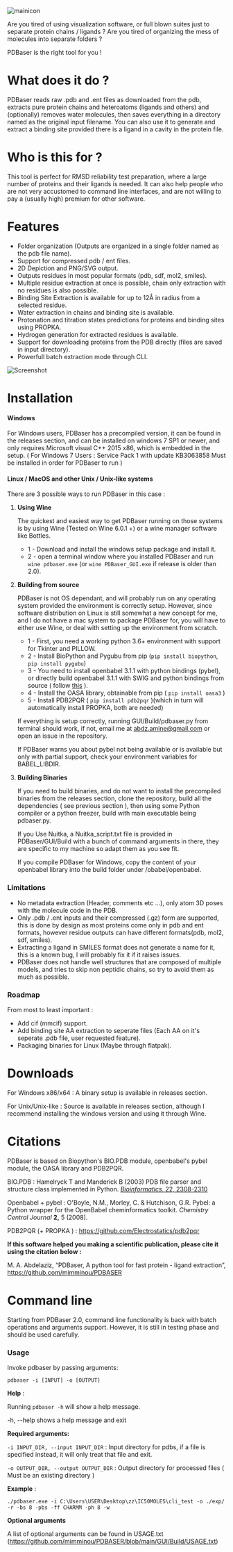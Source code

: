 ![mainicon](GUI/icon.png?raw=true)

Are you tired of using visualization software, or full blown suites just to separate protein chains / ligands ?
Are you tired of organizing the mess of molecules into separate folders ?

PDBaser is the right tool for you !


# What does it do ?

PDBaser reads raw .pdb and .ent files as downloaded from the pdb, extracts pure protein chains and heteroatoms (ligands and others) and (optionally) removes water molecules, then saves everything in a directory named as the original input filename.
You can also use it to generate and extract a binding site provided there is a ligand in a cavity in the protein file.

# Who is this for ?

This tool is perfect for RMSD reliability test preparation, where a large number of proteins and their ligands is needed. It can also help people who are not very accustomed to command line interfaces, and are not willing to pay a (usually high) premium for other software.


# Features

- Folder organization (Outputs are organized in a single folder named as the pdb file name).
- Support for compressed pdb / ent files.
- 2D Depiction and PNG/SVG output.
- Outputs residues in most popular formats (pdb, sdf, mol2, smiles).
- Multiple residue extraction at once is possible, chain only extraction with no residues is also possible.
- Binding Site Extraction is available for up to 12Å in radius from a selected residue.
- Water extraction in chains and binding site is available.
- Protonation and titration states predictions for proteins and binding sites using PROPKA.  
- Hydrogen generation for extracted residues is available.
- Support for downloading proteins from the PDB directly (files are saved in input directory).
- Powerfull batch extraction mode through CLI.



![Screenshot](GUI/pdbaser.PNG?raw=true)

# Installation

#### Windows

For Windows users, PDBaser has a precompiled version, it can be found in the releases section, and can be installed on windows 7 SP1  or newer, and only requires Microsoft visual C++ 2015 x86, which is embedded in the setup. ( For Windows 7 Users : Service Pack 1 with update KB3063858 Must be installed in order for PDBaser to run )

#### Linux / MacOS and other Unix / Unix-like systems

There are 3 possible ways to run PDBaser in this case :


1. **Using Wine**


    The quickest and easiest way to get PDBaser running on those systems is by using Wine (Tested on Wine 6.0.1 +) or a wine manager software like Bottles.
    
    - 1 - Download and install the windows setup package and install it.
    - 2 - open a terminal window where you installed PDBaser and run `wine pdbaser.exe` (or `wine PDBaser_GUI.exe` if release is older than 2.0).


2. **Building from source**


    PDBaser is not OS dependant, and will probably run on any operating system provided the environment is correctly setup. However, since software distribution on Linux is still somewhat a new concept for me, and I do not have a mac system to package PDBaser for, you will have to either use Wine, or deal with setting up the environment from scratch.

    - 1 - First, you need a working python 3.6+ environment with support for Tkinter and PILLOW.
    - 2 - Install BioPython and Pygubu from pip (`pip install biopython`, `pip install pygubu`)
    - 3 - You need to install openbabel 3.1.1 with python bindings (pybel), or directly build openbabel 3.1.1 with SWIG and python bindings from source ( follow [this]([http://openbabel.org/docs/dev/Installation/install.html](http://openbabel.org/docs/UseTheLibrary/PythonInstall.html)) ).
    - 4 - Install the OASA library, obtainable from pip ( `pip install oasa3` )
    - 5 - Install PDB2PQR ( `pip install pdb2pqr` )(which in turn will automatically install PROPKA, both are needed)

    If everything is setup correctly, running GUI/Build/pdbaser.py from terminal should work, if not, email me at abdz.amine@gmail.com or open an issue in the repository.
    
    If PDBaser warns you about pybel not being available or is available but only with partial support, check your environment variables for BABEL_LIBDIR.
    
3. **Building Binaries**


    If you need to build binaries, and do not want to install the precompiled binaries from the releases section, clone the repository, build all the dependencies ( see previous section ), then using some Python compiler or a python freezer, build with main executable being pdbaser.py.
    
    If you Use Nuitka, a Nuitka_script.txt file is provided in PDBaser/GUI/Build with a bunch of command arguments in there, they are specific to my machine so adapt them as you see fit.

    If you compile PDBaser for Windows, copy the content of your openbabel library into the build folder under /obabel/openbabel.


### Limitations

- No metadata extraction (Header, comments etc ...), only atom 3D poses with the molecule code in the PDB.
- Only .pdb / .ent inputs and their compressed (.gz) form are supported, this is done by design as most proteins come only in pdb and ent formats, however residue outputs can have different formats(pdb, mol2, sdf, smiles).
- Extracting a ligand in SMILES format does not generate a name for it, this is a known bug, I will probably fix it if it raises issues.
- PDBaser does not handle well structures that are composed of multiple models, and tries to skip non peptidic chains, so try to avoid them as much as possible.

### Roadmap

From most to least important :
- Add cif (mmcif) support.
- Add binding site AA extraction to seperate files (Each AA on it's seperate .pdb file, user requested feature).
- Packaging binaries for Linux (Maybe through flatpak).


# Downloads

For Windows x86/x64 : A binary setup is available in releases section.


For Unix/Unix-like : Source is available in releases section, although I recommend installing the windows version and using it through Wine.


# Citations

PDBaser is based on Biopython's BIO.PDB module, openbabel's pybel module, the OASA library and PDB2PQR.

BIO.PDB : Hamelryck T and Manderick B (2003) PDB file parser and structure class implemented in Python. [*Bioinformatics*, 22, 2308-2310](http://dx.doi.org/10.1093/bioinformatics/btg299)

Openbabel + pybel : O'Boyle, N.M., Morley, C. & Hutchison, G.R. Pybel: a Python wrapper for the OpenBabel cheminformatics toolkit. *Chemistry Central Journal* **2,** 5 (2008).

PDB2PQR (+ PROPKA ) : https://github.com/Electrostatics/pdb2pqr



**If this software helped you making a scientific publication, please cite it using the citation below :**

M. A. Abdelaziz, “PDBaser, A python tool for fast protein - ligand extraction”, https://github.com/mimminou/PDBASER





# Command line
Starting from PDBaser 2.0, command line functionality is back with batch operations and arguments support.
However, it is still in testing phase and should be used carefully.

### Usage

Invoke pdbaser by passing arguments:

`pdbaser -i [INPUT] -o [OUTPUT]`

**Help** :

Running `pdbaser -h` will show a help message.

  -h, --help            shows a help message and exit

**Required arguments:**

`-i INPUT_DIR, --input INPUT_DIR` : Input directory for pdbs, if a file is specified instead, it will only treat that file and exit.
  
`-o OUTPUT_DIR, --output OUTPUT_DIR` : Output directory for processed files ( Must be an existing directory )

**Example** :

`./pdbaser.exe -i C:\Users\USER\Desktop\zz\IC50MOLES\cli_test -o ./exp/ -r -bs 8 -pbs -ff CHARMM -ph 8 -w`

**Optional arguments**

A list of optional arguments can be found in USAGE.txt (https://github.com/mimminou/PDBASER/blob/main/GUI/Build/USAGE.txt)
